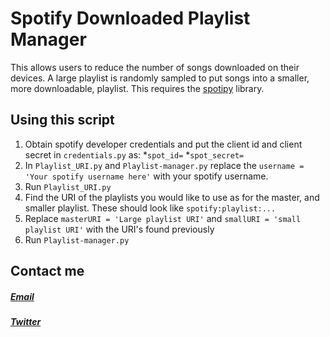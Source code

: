 # Spotify Downloaded Playlist Manager

This allows users to reduce the number of songs downloaded on their devices. A large playlist is randomly sampled to put songs into a smaller, more downloadable, playlist. This requires the [spotipy](https://spotipy.readthedocs.io/en/2.12.0/#installation) library. 


## Using this script
1. Obtain spotify developer credentials and put the client id and client secret in `credentials.py` as:
 *`spot_id=`
 *`spot_secret=`
2. In `Playlist_URI.py` and `Playlist-manager.py` replace the `username = 'Your spotify username here'` with your spotify username.
3. Run `Playlist_URI.py`
4. Find the URI of the playlists you would like to use as for the master, and smaller playlist. These should look like `spotify:playlist:...`
5. Replace `masterURI = 'Large playlist URI'` and `smallURI = 'small playlist URI'` with the URI's found previously
6. Run `Playlist-manager.py`

## Contact me
##### [Email](mailto:drew.13@mchsi.com)
##### [Twitter](https://twitter.com/13_Schmit)
